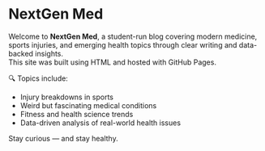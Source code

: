 # NextGen Med

Welcome to **NextGen Med**, a student-run blog covering modern medicine, sports injuries, and emerging health topics through clear writing and data-backed insights.  
This site was built using HTML and hosted with GitHub Pages.

🔍 Topics include:
- Injury breakdowns in sports
- Weird but fascinating medical conditions
- Fitness and health science trends
- Data-driven analysis of real-world health issues

Stay curious — and stay healthy.
